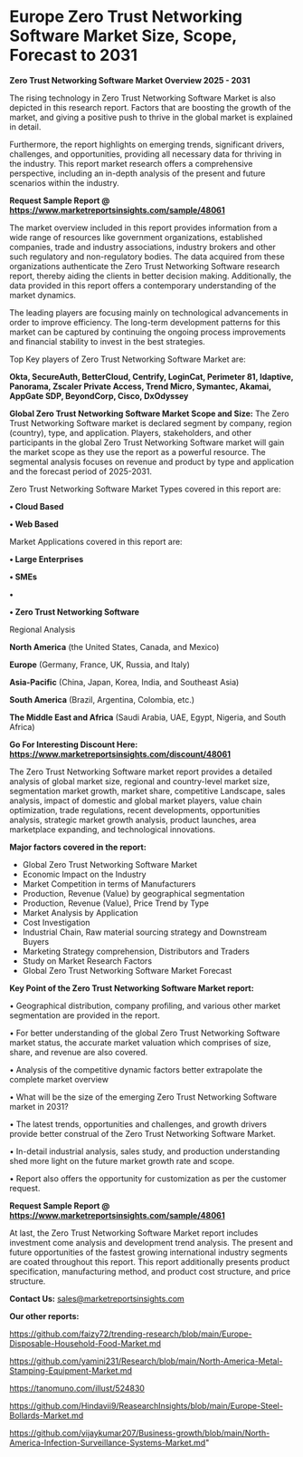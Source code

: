 # Europe Zero Trust Networking Software Market Size, Scope, Forecast to 2031

<Strong> Zero Trust Networking Software Market Overview 2025 - 2031</strong>

The rising technology in Zero Trust Networking Software Market is also depicted in this research report. Factors that are boosting the growth of the market, and giving a positive push to thrive in the global market is explained in detail.

Furthermore, the report highlights on emerging trends, significant drivers, challenges, and opportunities, providing all necessary data for thriving in the industry. This report market research offers a comprehensive perspective, including an in-depth analysis of the present and future scenarios within the industry.

<strong>Request Sample Report @ <a href=https://www.marketreportsinsights.com/sample/48061>https://www.marketreportsinsights.com/sample/48061</a></strong>

The market overview included in this report provides information from a wide range of resources like government organizations, established companies, trade and industry associations, industry brokers and other such regulatory and non-regulatory bodies. The data acquired from these organizations authenticate the Zero Trust Networking Software research report, thereby aiding the clients in better decision making. Additionally, the data provided in this report offers a contemporary understanding of the market dynamics.

The leading players are focusing mainly on technological advancements in order to improve efficiency. The long-term development patterns for this market can be captured by continuing the ongoing process improvements and financial stability to invest in the best strategies.

Top Key players of Zero Trust Networking Software Market are:

<strong>Okta, SecureAuth, BetterCloud, Centrify, LoginCat, Perimeter 81, Idaptive, Panorama, Zscaler Private Access, Trend Micro, Symantec, Akamai, AppGate SDP, BeyondCorp, Cisco, DxOdyssey</strong>

<strong><b>Global Zero Trust Networking Software Market Scope and Size:</b></strong>
The Zero Trust Networking Software market is declared segment by company, region (country), type, and application. Players, stakeholders, and other participants in the global Zero Trust Networking Software market will gain the market scope as they use the report as a powerful resource. The segmental analysis focuses on revenue and product by type and application and the forecast period of 2025-2031.

Zero Trust Networking Software Market Types covered in this report are:

<strong>•  Cloud Based

•  Web Based</strong>

Market Applications covered in this report are:

<strong>•  Large Enterprises

•  SMEs

•  

•  Zero Trust Networking Software</strong> 

Regional Analysis

<strong>North America</strong> (the United States, Canada, and Mexico)

<strong>Europe</strong> (Germany, France, UK, Russia, and Italy)

<strong>Asia-Pacific</strong> (China, Japan, Korea, India, and Southeast Asia)

<strong>South America</strong> (Brazil, Argentina, Colombia, etc.)

<strong>The Middle East and Africa</strong> (Saudi Arabia, UAE, Egypt, Nigeria, and South Africa)

<strong>Go For Interesting Discount Here: <a href=https://www.marketreportsinsights.com/discount/48061>https://www.marketreportsinsights.com/discount/48061</a></strong>

The Zero Trust Networking Software market report provides a detailed analysis of global market size, regional and country-level market size, segmentation market growth, market share, competitive Landscape, sales analysis, impact of domestic and global market players, value chain optimization, trade regulations, recent developments, opportunities analysis, strategic market growth analysis, product launches, area marketplace expanding, and technological innovations.

<strong><b>Major factors covered in the report:</b></strong>
<ul>
  <li>Global Zero Trust Networking Software Market </li>
  <li>Economic Impact on the Industry</li>
  <li>Market Competition in terms of Manufacturers</li>
  <li>Production, Revenue (Value) by geographical segmentation</li>
  <li>Production, Revenue (Value), Price Trend by Type</li>
  <li>Market Analysis by Application</li>
  <li>Cost Investigation</li>
  <li>Industrial Chain, Raw material sourcing strategy and Downstream Buyers</li>
  <li>Marketing Strategy comprehension, Distributors and Traders</li>
  <li>Study on Market Research Factors</li>
  <li>Global Zero Trust Networking Software Market Forecast</li>
</ul>

<strong><b>Key Point of the Zero Trust Networking Software Market report:</b></strong>

• Geographical distribution, company profiling, and various other market segmentation are provided in the report.

• For better understanding of the global Zero Trust Networking Software market status, the accurate market valuation which comprises of size, share, and revenue are also covered.

• Analysis of the competitive dynamic factors better extrapolate the complete market overview

• What will be the size of the emerging Zero Trust Networking Software market in 2031?

• The latest trends, opportunities and challenges, and growth drivers provide better construal of the Zero Trust Networking Software Market.

• In-detail industrial analysis, sales study, and production understanding shed more light on the future market growth rate and scope.

• Report also offers the opportunity for customization as per the customer request.

<strong>Request Sample Report @ <a href=https://www.marketreportsinsights.com/sample/48061>https://www.marketreportsinsights.com/sample/48061</a></strong>

At last, the Zero Trust Networking Software Market report includes investment come analysis and development trend analysis. The present and future opportunities of the fastest growing international industry segments are coated throughout this report. This report additionally presents product specification, manufacturing method, and product cost structure, and price structure.

<strong>Contact Us:</strong>
sales@marketreportsinsights.com

<strong>Our other reports:</strong>

<a href=https://github.com/faizy72/trending-research/blob/main/Europe-Disposable-Household-Food-Market.md>https://github.com/faizy72/trending-research/blob/main/Europe-Disposable-Household-Food-Market.md</a>

<a href=https://github.com/yamini231/Research/blob/main/North-America-Metal-Stamping-Equipment-Market.md>https://github.com/yamini231/Research/blob/main/North-America-Metal-Stamping-Equipment-Market.md</a>

<a href=https://tanomuno.com/illust/524830>https://tanomuno.com/illust/524830</a>

<a href=https://github.com/Hindavii9/ReasearchInsights/blob/main/Europe-Steel-Bollards-Market.md>https://github.com/Hindavii9/ReasearchInsights/blob/main/Europe-Steel-Bollards-Market.md</a>

<a href=https://github.com/vijaykumar207/Business-growth/blob/main/North-America-Infection-Surveillance-Systems-Market.md>https://github.com/vijaykumar207/Business-growth/blob/main/North-America-Infection-Surveillance-Systems-Market.md</a>"
